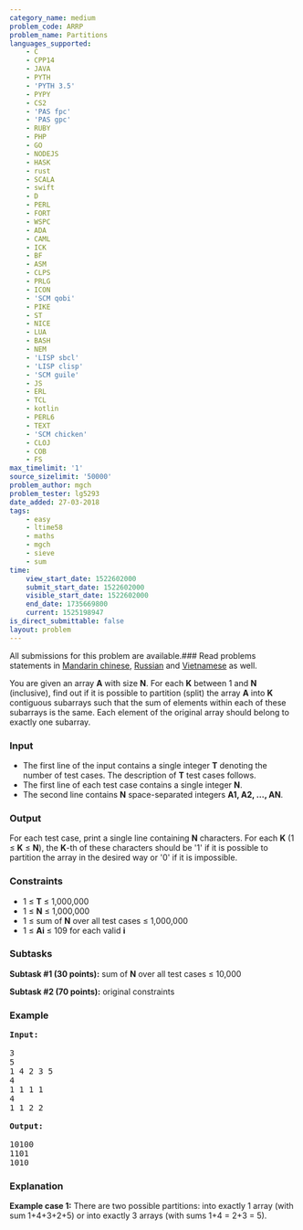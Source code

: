 ```yaml
---
category_name: medium
problem_code: ARRP
problem_name: Partitions
languages_supported:
    - C
    - CPP14
    - JAVA
    - PYTH
    - 'PYTH 3.5'
    - PYPY
    - CS2
    - 'PAS fpc'
    - 'PAS gpc'
    - RUBY
    - PHP
    - GO
    - NODEJS
    - HASK
    - rust
    - SCALA
    - swift
    - D
    - PERL
    - FORT
    - WSPC
    - ADA
    - CAML
    - ICK
    - BF
    - ASM
    - CLPS
    - PRLG
    - ICON
    - 'SCM qobi'
    - PIKE
    - ST
    - NICE
    - LUA
    - BASH
    - NEM
    - 'LISP sbcl'
    - 'LISP clisp'
    - 'SCM guile'
    - JS
    - ERL
    - TCL
    - kotlin
    - PERL6
    - TEXT
    - 'SCM chicken'
    - CLOJ
    - COB
    - FS
max_timelimit: '1'
source_sizelimit: '50000'
problem_author: mgch
problem_tester: lg5293
date_added: 27-03-2018
tags:
    - easy
    - ltime58
    - maths
    - mgch
    - sieve
    - sum
time:
    view_start_date: 1522602000
    submit_start_date: 1522602000
    visible_start_date: 1522602000
    end_date: 1735669800
    current: 1525198947
is_direct_submittable: false
layout: problem
---
```

All submissions for this problem are available.### Read problems statements in [Mandarin chinese](http://www.codechef.com/download/translated/LTIME58/mandarin/ARRP.pdf), [Russian](http://www.codechef.com/download/translated/LTIME58/russian/ARRP.pdf) and [Vietnamese](http://www.codechef.com/download/translated/LTIME58/vietnamese/ARRP.pdf) as well.

You are given an array **A** with size **N**. For each **K** between 1 and **N** (inclusive), find out if it is possible to partition (split) the array **A** into **K** contiguous subarrays such that the sum of elements within each of these subarrays is the same. Each element of the original array should belong to exactly one subarray.

### Input

- The first line of the input contains a single integer **T** denoting the number of test cases. The description of **T** test cases follows.
- The first line of each test case contains a single integer **N**.
- The second line contains **N** space-separated integers **A1, A2, ..., AN**.

### Output

For each test case, print a single line containing **N** characters. For each **K** (1 ≤ **K** ≤ **N**), the **K**-th of these characters should be '1' if it is possible to partition the array in the desired way or '0' if it is impossible.

### Constraints

- 1 ≤ **T** ≤ 1,000,000
- 1 ≤ **N** ≤ 1,000,000
- 1 ≤ sum of **N** over all test cases ≤ 1,000,000
- 1 ≤ **Ai** ≤ 109 for each valid **i**

### Subtasks

**Subtask #1 (30 points):** sum of **N** over all test cases ≤ 10,000

**Subtask #2 (70 points):** original constraints

### Example

<pre><b>Input:</b>

3
5
1 4 2 3 5
4
1 1 1 1
4
1 1 2 2

<b>Output:</b>

10100
1101
1010
</pre>
### Explanation

**Example case 1:** There are two possible partitions: into exactly 1 array (with sum 1+4+3+2+5) or into exactly 3 arrays (with sums 1+4 = 2+3 = 5).

